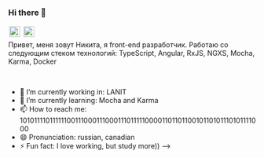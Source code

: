 ### Hi there 👋
<a href="https://www.linkedin.com/in/nikita-kuznetsov-2ab126208/">
  <img align="left" alt="LinkdeIn" width="22px" src="https://cdn.jsdelivr.net/npm/simple-icons@v3/icons/linkedin.svg" style="border: 2px solid white"/>
</a>
<a href="https://t.me/MrNikita1">
  <img align="left" alt="VKontakte" width="22px" src="https://cdn.jsdelivr.net/npm/simple-icons@v3/icons/telegram.svg" style="border: 2px solid white"/>
</a>

<br />


Привет, меня зовут Никита, я front-end разработчик. Работаю со следующим стеком технологий: TypeScript, Angular, RxJS, NGXS, Mocha, Karma, Docker

<br />

- 🔭 I’m currently working in: LANIT 
- 🌱 I’m currently learning:  Mocha and Karma
- 📫 How to reach me: 101011110111111001110001110001110111110000110110110010110101110101111000
- 😄 Pronunciation: russian, canadian
- ⚡ Fun fact: I love working, but study more))
-->
